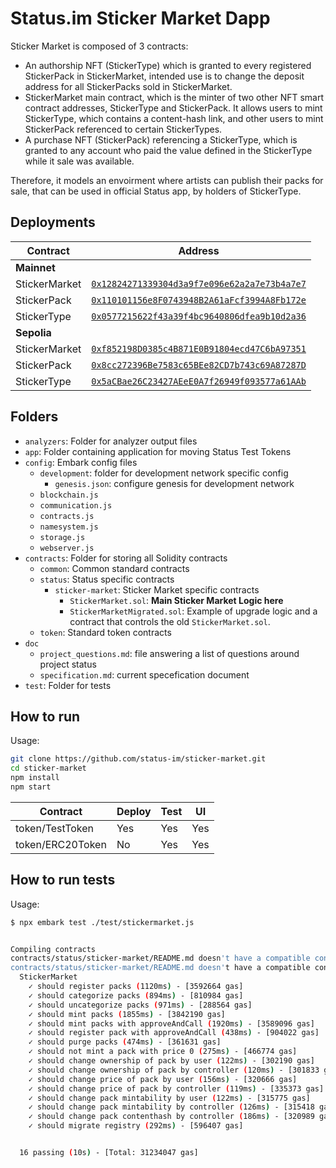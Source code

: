 # Status.im Sticker Market Dapp

Sticker Market is composed of 3 contracts: 
- An authorship NFT (StickerType) which is granted to every registered StickerPack in StickerMarket, intended use is to change the deposit address for all StickerPacks sold in StickerMarket.
- StickerMarket main contract, which is the minter of two other NFT smart contract addresses, StickerType and StickerPack. It allows users to mint StickerType, which contains a content-hash link, and other users to mint StickerPack referenced to certain StickerTypes. 
- A purchase NFT (StickerPack) referencing a StickerType, which is granted to any account who paid the value defined in the StickerType while it sale was available. 

Therefore, it models an envoirment where artists can publish their packs for sale, that can be used in official Status app, by holders of StickerType. 

## Deployments

| **Contract**                | **Address**                                                                                                                             |
| --------------------------- | --------------------------------------------------------------------------------------------------------------------------------------- | 
| **Mainnet**                 |                                                                                                                                         |                                                                                                                   |
| StickerMarket      | [`0x12824271339304d3a9f7e096e62a2a7e73b4a7e7`](https://etherscan.io/address/0x12824271339304d3a9f7e096e62a2a7e73b4a7e7#code)                 |
| StickerPack | [`0x110101156e8F0743948B2A61aFcf3994A8Fb172e`](https://etherscan.io/address/0x110101156e8F0743948B2A61aFcf3994A8Fb172e#code)                 | 
| StickerType  | [`0x0577215622f43a39f4bc9640806dfea9b10d2a36`](https://etherscan.io/address/0x0577215622f43a39f4bc9640806dfea9b10d2a36#code)                 | 
| **Sepolia**                 |                                                                                                                                         |                                                                                                                   |
| StickerMarket      | [`0xf852198D0385c4B871E0B91804ecd47C6bA97351`](https://sepolia.etherscan.io/address/0xf852198d0385c4b871e0b91804ecd47c6ba97351#code)                 |
| StickerPack | [`0x8cc272396Be7583c65BEe82CD7b743c69A87287D`](https://sepolia.etherscan.io/address/0x8cc272396be7583c65bee82cd7b743c69a87287d#code)                 | 
| StickerType  | [`0x5aCBae26C23427AEeE0A7f26949f093577a61AAb`](https://sepolia.etherscan.io/address/0x5acbae26c23427aeee0a7f26949f093577a61aab#code)                 | 



## Folders
- `analyzers`: Folder for analyzer output files
- `app`: Folder containing application for moving Status Test Tokens
- `config`: Embark config files
  - `development`: folder for development network specific config
    - `genesis.json`: configure genesis for development network
  - `blockchain.js`
  - `communication.js`
  - `contracts.js`
  - `namesystem.js`
  - `storage.js`
  - `webserver.js`
- `contracts`: Folder for storing all Solidity contracts
  - `common`: Common standard contracts
  - `status`: Status specific contracts
    - `sticker-market`: Sticker Market specific contracts
      - `StickerMarket.sol`: **Main Sticker Market Logic here**
      - `StickerMarketMigrated.sol`: Example of upgrade logic and a contract that controls the old `StickerMarket.sol`.
  - `token`: Standard token contracts
- `doc`
  - `project_questions.md`: file answering a list of questions around project status
  - `specification.md`: current specefication document
- `test`: Folder for tests

## How to run
Usage: 
 ```bash
git clone https://github.com/status-im/sticker-market.git
cd sticker-market
npm install
npm start
 ```

| Contract                               | Deploy | Test | UI  |
| -------------------------------------- | ------ | ---- | --- |
| token/TestToken                        | Yes    | Yes  | Yes |
| token/ERC20Token                       | No     | Yes  | Yes |

## How to run tests
Usage:
```bash
$ npx embark test ./test/stickermarket.js


Compiling contracts
contracts/status/sticker-market/README.md doesn't have a compatible contract compiler. Maybe a plugin exists for it.
contracts/status/sticker-market/README.md doesn't have a compatible contract compiler. Maybe a plugin exists for it.
  StickerMarket
    ✓ should register packs (1120ms) - [3592664 gas]
    ✓ should categorize packs (894ms) - [810984 gas]
    ✓ should uncategorize packs (971ms) - [288564 gas]
    ✓ should mint packs (1855ms) - [3842190 gas]
    ✓ should mint packs with approveAndCall (1920ms) - [3589096 gas]
    ✓ should register pack with approveAndCall (438ms) - [904022 gas]
    ✓ should purge packs (474ms) - [361631 gas]
    ✓ should not mint a pack with price 0 (275ms) - [466774 gas]
    ✓ should change ownership of pack by user (122ms) - [302190 gas]
    ✓ should change ownership of pack by controller (120ms) - [301833 gas]
    ✓ should change price of pack by user (156ms) - [320666 gas]
    ✓ should change price of pack by controller (119ms) - [335373 gas]
    ✓ should change pack mintability by user (122ms) - [315775 gas]
    ✓ should change pack mintability by controller (126ms) - [315418 gas]
    ✓ should change pack contenthash by controller (186ms) - [320989 gas]
    ✓ should migrate registry (292ms) - [596407 gas]


  16 passing (10s) - [Total: 31234047 gas]
  ```
